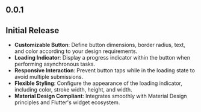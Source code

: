 ## 0.0.1

## Initial Release

- **Customizable Button**: Define button dimensions, border radius, text, and color according to your design requirements.
- **Loading Indicator**: Display a progress indicator within the button when performing asynchronous tasks.
- **Responsive Interaction**: Prevent button taps while in the loading state to avoid multiple submissions.
- **Flexible Styling**: Configure the appearance of the loading indicator, including color, stroke width, height, and width.
- **Material Design Compliant**: Integrates smoothly with Material Design principles and Flutter's widget ecosystem.

